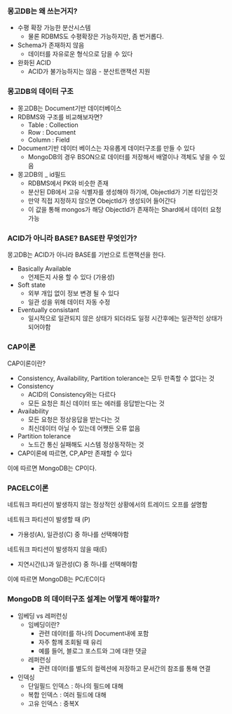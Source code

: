 ### 몽고DB는 왜 쓰는거지?
- 수평 확장 가능한 분산시스템
	- 물론 RDBMS도 수평확장은 가능하지만, 좀 번거롭다.
- Schema가 존재하지 않음
	- 데이터를 자유로운 형식으로 담을 수 있다
- 완화된 ACID
	- ACID가 불가능하지는 않음 - 분산트랜잭션 지원
### 몽고DB의 데이터 구조
- 몽고DB는 Document기반 데이터베이스
- RDBMS와 구조를 비교해보자면?
	- Table : Collection
	- Row : Document
	- Column : Field
-  Document기반 데이터 베이스는 자유롭게 데이터구조를 만들 수 있다
	- MongoDB의 경우 BSON으로 데이터를 저장해서 배열이나 객체도 넣을 수 있음
- 몽고DB의 _ id필드
	- RDBMS에서 PK와 비슷한 존재
	- 분산된 DB에서 고유 식별자를 생성해야 하기에, ObjectId가 기본 타입인것
	- 만약 직접 지정하지 않으면 ObejctId가 생성되어 들어간다
	- 이 값을 통해 mongos가 해당 ObjectId가 존재하는 Shard에서 데이터 요청 가능
### ACID가 아니라 BASE? BASE란 무엇인가?

몽고DB는 ACID가 아니라 BASE를 기반으로 트랜잭션을 한다.
- Basically Available
	- 언제든지 사용 할 수 있다 (가용성)
- Soft state
	- 외부 개입 없이 정보 변경 될 수 있다
	- 일관 성을 위해 데이터 자동 수정
- Eventually consistant
	- 일시적으로 일관되지 않은 상태가 되더라도 일정 시간후에는 일관적인 상태가 되어야함
### CAP이론

CAP이론이란?
- Consistency, Availability, Partition tolerance는 모두 만족할 수 없다는 것
- Consistency
	- ACID의 Consistency와는 다르다
	- 모든 요청은 최신 데이터 또는 에러를 응답받는다는 것
- Availability
	- 모든 요청은 정상응답을 받는다는 것
	- 최신데이터 아닐 수 있는데 어쨋든 오류 없음
- Partition tolerance
	- 노드간 통신 실패해도 시스템 정상동작하는 것
- CAP이론에 따르면, CP,AP만 존재할 수 있다

이에 따르면 MongoDB는 CP이다.

### PACELC이론

네트워크 파티션이 발생하지 않는 정상적인 상황에서의 트레이드 오프를 설명함

네트워크 파티션이 발생할 때 (P)
- 가용성(A), 일관성(C) 중 하나를 선택해야함

네트워크 파티션이 발생하지 않을 때(E)
- 지연시간(L)과 일관성(C) 중 하나를 선택해야함

이에 따르면 MongoDB는 PC/EC이다
### MongoDB 의 데이터구조 설계는 어떻게 해야할까?
- 임베딩 vs 레퍼런싱
	- 임베딩이란?
		- 관련 데이터를 하나의 Document내에 포함
		- 자주 함께 조회될 때 유리
		- 예를 들어, 블로그 포스트와 그에 대한 댓글
	- 레퍼런싱
		- 관련 데이터를 별도의 컬렉션에 저장하고 문서간의 참조를 통해 연결
- 인덱싱
	- 단일필드 인덱스 : 하나의 필드에 대해
	- 복합 인덱스 : 여러 필드에 대해
	- 고유 인덱스 : 중복X